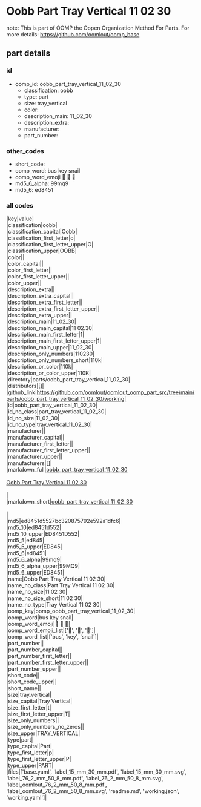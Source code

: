 # Oobb Part Tray Vertical 11 02 30  

note: This is part of OOMP the Oopen Organization Method For Parts. For more details: https://github.com/oomlout/oomp_base

##  part details





### id
* oomp_id: oobb_part_tray_vertical_11_02_30
  * classification: oobb
  * type: part
  * size: tray_vertical
  * color: 
  * description_main: 11_02_30
  * description_extra: 
  * manufacturer: 
  * part_number: 

### other_codes
* short_code: 
* oomp_word: bus key snail
* oomp_word_emoji :bus: :key: :snail:
* md5_6_alpha: 99mq9
* md5_6: ed8451

### all codes 
|key|value|  
|classification|oobb|  
|classification_capital|Oobb|  
|classification_first_letter|o|  
|classification_first_letter_upper|O|  
|classification_upper|OOBB|  
|color||  
|color_capital||  
|color_first_letter||  
|color_first_letter_upper||  
|color_upper||  
|description_extra||  
|description_extra_capital||  
|description_extra_first_letter||  
|description_extra_first_letter_upper||  
|description_extra_upper||  
|description_main|11_02_30|  
|description_main_capital|11 02.30|  
|description_main_first_letter|1|  
|description_main_first_letter_upper|1|  
|description_main_upper|11_02_30|  
|description_only_numbers|110230|  
|description_only_numbers_short|110k|  
|description_or_color|110k|  
|description_or_color_upper|110K|  
|directory|parts/oobb_part_tray_vertical_11_02_30|  
|distributors|[]|  
|github_link|https://github.com/oomlout/oomlout_oomp_part_src/tree/main/parts/oobb_part_tray_vertical_11_02_30/working|  
|id|oobb_part_tray_vertical_11_02_30|  
|id_no_class|part_tray_vertical_11_02_30|  
|id_no_size|11_02_30|  
|id_no_type|tray_vertical_11_02_30|  
|manufacturer||  
|manufacturer_capital||  
|manufacturer_first_letter||  
|manufacturer_first_letter_upper||  
|manufacturer_upper||  
|manufacturers|[]|  
|markdown_full|[oobb_part_tray_vertical_11_02_30](https://github.com/oomlout/oomlout_oomp_part_src/tree/main/parts/oobb_part_tray_vertical_11_02_30/working)<br>[](https://github.com/oomlout/oomlout_oomp_part_src/tree/main/parts/oobb_part_tray_vertical_11_02_30/working)<br>[Oobb Part Tray Vertical 11 02 30](https://github.com/oomlout/oomlout_oomp_part_src/tree/main/parts/oobb_part_tray_vertical_11_02_30/working)<br><br>|  
|markdown_short|[oobb_part_tray_vertical_11_02_30](https://github.com/oomlout/oomlout_oomp_part_src/tree/main/parts/oobb_part_tray_vertical_11_02_30/working)<br><br>|  
|md5|ed8451d5527bc320875792e592a1dfc6|  
|md5_10|ed8451d552|  
|md5_10_upper|ED8451D552|  
|md5_5|ed845|  
|md5_5_upper|ED845|  
|md5_6|ed8451|  
|md5_6_alpha|99mq9|  
|md5_6_alpha_upper|99MQ9|  
|md5_6_upper|ED8451|  
|name|Oobb Part Tray Vertical 11 02 30|  
|name_no_class|Part Tray Vertical 11 02 30|  
|name_no_size|11 02 30|  
|name_no_size_short|11 02 30|  
|name_no_type|Tray Vertical 11 02 30|  
|oomp_key|oomp_oobb_part_tray_vertical_11_02_30|  
|oomp_word|bus key snail|  
|oomp_word_emoji|:bus: :key: :snail:|  
|oomp_word_emoji_list|[':bus:', ':key:', ':snail:']|  
|oomp_word_list|['bus', 'key', 'snail']|  
|part_number||  
|part_number_capital||  
|part_number_first_letter||  
|part_number_first_letter_upper||  
|part_number_upper||  
|short_code||  
|short_code_upper||  
|short_name||  
|size|tray_vertical|  
|size_capital|Tray Vertical|  
|size_first_letter|t|  
|size_first_letter_upper|T|  
|size_only_numbers||  
|size_only_numbers_no_zeros||  
|size_upper|TRAY_VERTICAL|  
|type|part|  
|type_capital|Part|  
|type_first_letter|p|  
|type_first_letter_upper|P|  
|type_upper|PART|  
|files|['base.yaml', 'label_15_mm_30_mm.pdf', 'label_15_mm_30_mm.svg', 'label_76_2_mm_50_8_mm.pdf', 'label_76_2_mm_50_8_mm.svg', 'label_oomlout_76_2_mm_50_8_mm.pdf', 'label_oomlout_76_2_mm_50_8_mm.svg', 'readme.md', 'working.json', 'working.yaml']|  
